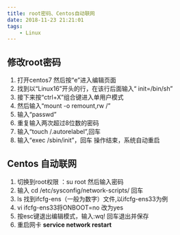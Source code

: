 ```yaml
---
title: root密码、Centos自动联网
date: 2018-11-23 21:21:01
tags:
    - Linux
---
```

## 修改root密码
1.	打开centos7 然后按“e”进入编辑页面
2.	找到以“Linux16”开头的行，在该行后面输入“ init=/bin/sh”
3.	接下来按“ctrl+X”组合键进入单用户模式
4.	然后输入“mount -o remount,rw /”
5.	输入“passwd”
6.	重复输入两次超过8位数的密码
7.	输入“touch /.autorelabel”,回车
8.	输入“exec /sbin/init”，回车  操作结束，系统自动重启

## Centos 自动联网
1. 切换到root权限 ：su root   然后输入密码
2. 输入 cd /etc/sysconfig/network-scripts/ 回车
3. ls  找到ifcfg-ens（一般为数字）文件,以ifcfg-ens33为例
4. vi ifcfg-ens33将ONBOOT=no  改为yes
5. 按esc键退出编辑模式，输入:wq! 回车退出并保存
6. 重启网卡 **service network restart**